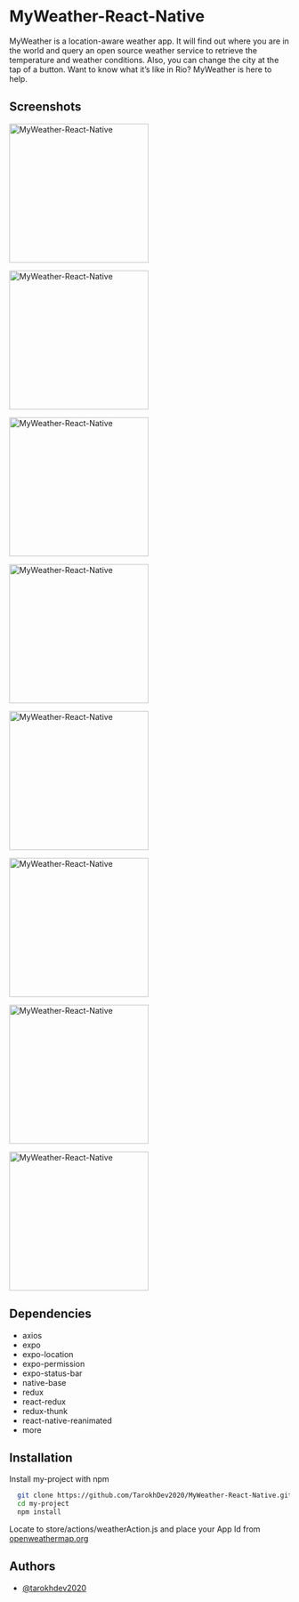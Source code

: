 
# MyWeather-React-Native

MyWeather is a location-aware weather app. It will find out where you are in the world and query an open source weather service to retrieve the temperature and weather conditions. Also, you can change the city at the tap of a button. Want to know what it’s like in Rio? MyWeather is here to help.

## Screenshots

<a href='Simulator Screen Shot - iPhone 11 - 2021-01-04 at 12 05 11' target='_blank'><img src='https://user-images.githubusercontent.com/72879576/153024255-f99b3d7e-fb3c-42ec-b1af-7df94b5f9a8c.png' border='0' alt='MyWeather-React-Native' width="250"/></a>

<a href='https://postimg.cc/68jFFB3Y' target='_blank'><img src='https://i.postimg.cc/68jFFB3Y/Simulator-Screen-Shot-i-Phone-11-2021-01-04-at-12-05-28.png' border='0' alt='MyWeather-React-Native' width="250"/></a>

<a href='https://postimg.cc/5jfdH7Z5' target='_blank'><img src='https://i.postimg.cc/5jfdH7Z5/Simulator-Screen-Shot-i-Phone-11-2021-01-04-at-12-05-52.png' border='0' alt='MyWeather-React-Native' width="250"/></a>

<a href='https://postimg.cc/62wSvq16' target='_blank'><img src='https://i.postimg.cc/62wSvq16/Simulator-Screen-Shot-i-Phone-11-2021-01-04-at-12-10-02.png' border='0' alt='MyWeather-React-Native' width="250"/></a>

<a href='Simulator Screen Shot - iPhone 11 - 2021-01-04 at 12 10 02' target='_blank'><img src='https://user-images.githubusercontent.com/72879576/153024740-f0c2aced-6450-4e06-94f0-fcf2321ae0a6.png' border='0' alt='MyWeather-React-Native' width="250"/></a>

<a href='Simulator Screen Shot - iPhone 11 - 2021-01-04 at 12 10 17' target='_blank'><img src='https://user-images.githubusercontent.com/72879576/153024796-bf41552e-c6e5-4eea-b321-2e37c7db0f2c.png' border='0' alt='MyWeather-React-Native' width="250"/></a>

<a href='Simulator Screen Shot - iPhone 11 - 2021-01-04 at 12 05 52' target='_blank'><img src='https://user-images.githubusercontent.com/72879576/153025065-5961126a-ff74-4e9b-9336-39c61b1f0795.png' border='0' alt='MyWeather-React-Native' width="250"/></a>

<a href='Simulator Screen Shot - iPhone 11 - 2021-01-04 at 12 05 40' target='_blank'><img src='https://user-images.githubusercontent.com/72879576/153025103-7a1be0b4-c1c3-4ef8-ac30-94b17e7a91df.png' border='0' alt='MyWeather-React-Native' width="250"/></a>


## Dependencies

 - axios
 - expo
 - expo-location
 - expo-permission
 - expo-status-bar
 - native-base
 - redux
 - react-redux
 - redux-thunk
 - react-native-reanimated
 - more


## Installation

Install my-project with npm

```bash
  git clone https://github.com/TarokhDev2020/MyWeather-React-Native.git
  cd my-project
  npm install
```

Locate to store/actions/weatherAction.js and place your App Id from [openweathermap.org](https://openweathermap.org/api)

## Authors

- [@tarokhdev2020](https://www.github.com/TarokhDev2020)

